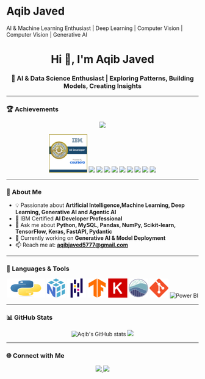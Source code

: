 # Aqib Javed
 AI &amp; Machine Learning Enthusiast | Deep Learning | Computer Vision | Computer Vision | Generative AI 

<h1 align="center">Hi 👋, I'm Aqib Javed</h1>
<h3 align="center">🚀 AI & Data Science Enthusiast | Exploring Patterns, Building Models, Creating Insights</h3>

---

### 🏆 Achievements  
<p align="center">
  <a href="https://www.credly.com/earner/earned/badge/b93fdbd8-4535-47f5-8ce9-0508d3e48c38" target="_blank">
    <img src="https://img.shields.io/badge/IBM_AI_Developer_Professional_Certificate-blue?style=for-the-badge&logo=ibm&logoColor=white" />
  </a>
</p>

<p align="center">
  <!-- Replace each link below with your individual Credly badge URLs -->
  <a href="https://www.credly.com/earner/earned/badge/b93fdbd8-4535-47f5-8ce9-0508d3e48c38" target="_blank"><img src="assets/image.png" alt="IBM Badges" width="100" /></a>
  <a href="" target="_blank"><img src="https://img.shields.io/badge/Module_2_Machine_Learning-blue?style=flat-square&logo=ibm" /></a>
  <a href="https://www.credly.com/badges/your-badge-3-link" target="_blank"><img src="https://img.shields.io/badge/Module_3_Deep_Learning-blue?style=flat-square&logo=ibm" /></a>
  <a href="https://www.credly.com/badges/your-badge-4-link" target="_blank"><img src="https://img.shields.io/badge/Module_4_Neural_Networks-blue?style=flat-square&logo=ibm" /></a>
  <a href="https://www.credly.com/badges/bddca5e8-e530-449c-9480-562bb67a1a89" target="_blank"><img src="assets/" /></a>
  <a href="https://www.credly.com/badges/your-badge-6-link" target="_blank"><img src="https://img.shields.io/badge/Module_6_Data_Science-blue?style=flat-square&logo=ibm" /></a>
  <a href="https://www.credly.com/badges/your-badge-7-link" target="_blank"><img src="https://img.shields.io/badge/Module_7_Computer_Vision-blue?style=flat-square&logo=ibm" /></a>
  <a href="https://www.credly.com/badges/your-badge-8-link" target="_blank"><img src="https://img.shields.io/badge/Module_8_NLP-blue?style=flat-square&logo=ibm" /></a>
  <a href="https://www.credly.com/badges/your-badge-9-link" target="_blank"><img src="https://img.shields.io/badge/Module_9_Model_Deployment-blue?style=flat-square&logo=ibm" /></a>
  <a href="https://www.credly.com/badges/your-badge-10-link" target="_blank"><img src="https://img.shields.io/badge/Module_10_Capstone_Project-blue?style=flat-square&logo=ibm" /></a>
</p>

---

### 🌱 About Me
- 💡 Passionate about **Artificial Intelligence,Machine Learning, Deep Learning, Generative AI and Agentic AI**
- 🧠 IBM Certified **AI Developer Professional**
- 💬 Ask me about **Python, MySQL, Pandas, NumPy, Scikit-learn, TensorFlow, Keras, FastAPI, Pydantic**
- 🔭 Currently working on **Generative AI & Model Deployment**
- 📫 Reach me at: **aqibjaved5777@gmail.com**

---

### 🧰 Languages & Tools
<p align="center">
  <img src="https://github.com/devicons/devicon/blob/master/icons/python/python-original.svg" alt="Python" width="100" height="50"/>
  <img src="https://github.com/devicons/devicon/blob/master/icons/numpy/numpy-original.svg" alt="Numpy" width="50" height="50"/>
  <img src="https://github.com/devicons/devicon/blob/master/icons/pandas/pandas-original.svg" alt="Pandas" width="50" height="50"/>
  <img src="https://github.com/devicons/devicon/blob/master/icons/tensorflow/tensorflow-original.svg" alt="TensorFlow" width="50" height="50"/>
  <img src="https://github.com/devicons/devicon/blob/master/icons/keras/keras-original.svg" alt="Keras" width="50" height="50"/>
  <img src="https://github.com/devicons/devicon/blob/master/icons/seaborn/seaborn-original.svg" alt="Seaborn" width="50" height="50"/>
  <img src="https://github.com/devicons/devicon/blob/master/icons/git/git-original.svg" alt="Git" width="50" height="50"/>
  <img src="https://github.com/devicons/devicon/blob/master/icons/powerbi/powerbi-original.svg" alt="Power BI" width="50" height="50"/>
</p>

---

### 📊 GitHub Stats
<p align="center">
  <img src="https://github-readme-stats.vercel.app/api?username=aqibjaved&show_icons=true&theme=radical" alt="Aqib's GitHub stats" />
  <img src="https://github-readme-stats.vercel.app/api/top-langs/?username=aqibjaved&layout=compact&theme=radical" />
</p>

---

### 🌐 Connect with Me
<p align="center">
  <a href="https://https://www.linkedin.com/in/aqib-javed-23539838b" target="_blank">
    <img src="https://img.shields.io/badge/LinkedIn-Connect-blue?style=for-the-badge&logo=linkedin" />
  </a>
  <a href="https://www.credly.com/users/aqib-javed./edit#credly" target="_blank">
    <img src="https://img.shields.io/badge/Credly-Badges-orange?style=for-the-badge&logo=credly" />
  </a>
</p>

